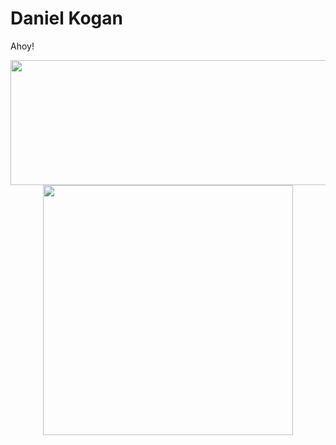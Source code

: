 # Daniel Kogan

Ahoy!


<div align="center" class="float">
	<img height="200" width="600" src="https://github-readme-stats.vercel.app/api?username=daminals&count_private=true&show_icons=true&hide=contribs,prs">
	<img height="400" width="400" src="https://github-readme-stats.vercel.app/api/top-langs/?username=daminals&langs_count=7&hide=html&layout=compact&exclude)">

</div>
